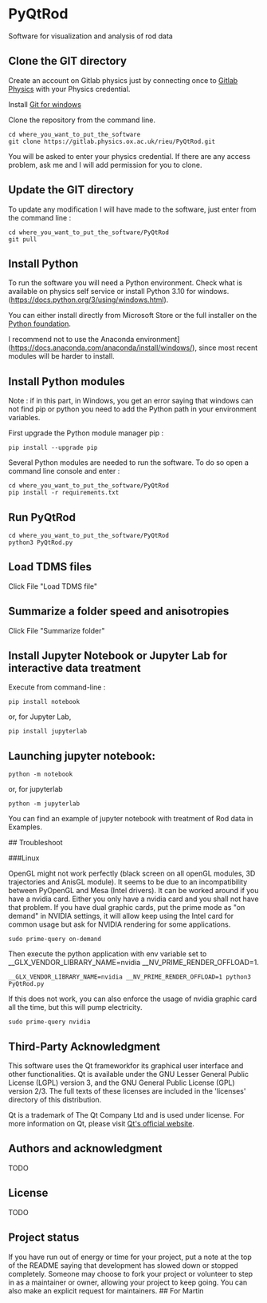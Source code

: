 # PyQtRod

Software for visualization and analysis of rod data


## Clone the GIT directory

Create an account on Gitlab physics just by connecting once to [Gitlab Physics](https://gitlab.physics.ox.ac.uk/) with your Physics credential.

Install [Git for windows](https://git-scm.com/book/en/v2/Getting-Started-Installing-Git)

Clone the repository from the command line.

```
cd where_you_want_to_put_the_software
git clone https://gitlab.physics.ox.ac.uk/rieu/PyQtRod.git
```

You will be asked to enter your physics credential. If there are any access problem, ask me and I will add permission for you to clone.

## Update the GIT directory

To update any modification I will have made to the software, just enter from the command line :

```
cd where_you_want_to_put_the_software/PyQtRod
git pull
```

## Install Python

To run the software you will need a Python environment. Check what is available on physics self service or install Python 3.10 for windows. (https://docs.python.org/3/using/windows.html).

You can either install directly from Microsoft Store or the full installer on the [Python foundation](https://www.python.org/downloads/).

I recommend not to use the Anaconda environment](https://docs.anaconda.com/anaconda/install/windows/), since most recent modules will be harder to install.

## Install Python modules

Note : if in this part, in Windows, you get an error saying that windows can not find pip or python you need to add the Python path in your environment variables.

First upgrade the Python module manager pip :
```
pip install --upgrade pip
```

Several Python modules are needed to run the software. To do so open a command line console and enter :

```
cd where_you_want_to_put_the_software/PyQtRod
pip install -r requirements.txt
```

## Run PyQtRod

```
cd where_you_want_to_put_the_software/PyQtRod
python3 PyQtRod.py
```

## Load TDMS files

Click File "Load TDMS file"

## Summarize a folder speed and anisotropies

Click File "Summarize folder"

## Install Jupyter Notebook or Jupyter Lab for interactive data treatment
Execute from command-line :
```
pip install notebook
```
or, for Jupyter Lab,

```
pip install jupyterlab
```

## Launching jupyter notebook:
```
python -m notebook
```

or, for jupyterlab
```
python -m jupyterlab
```

You can find an example of jupyter notebook with treatment of Rod data in Examples.

## Troubleshoot

###Linux

OpenGL might not work perfectly (black screen on all openGL modules, 3D trajectories and AnisGL module).
It seems to be due to an incompatibility between PyOpenGL and Mesa (Intel drivers). It can be worked around if you have a nvidia card.
Either you only have a nvidia card and you shall not have that problem. If you have dual graphic cards, put the prime mode as "on demand" in NVIDIA settings, it will allow keep using the Intel card for common usage but ask for NVIDIA rendering for some applications.
```
sudo prime-query on-demand
```
Then execute the python application with env variable set to __GLX_VENDOR_LIBRARY_NAME=nvidia __NV_PRIME_RENDER_OFFLOAD=1.
```
__GLX_VENDOR_LIBRARY_NAME=nvidia __NV_PRIME_RENDER_OFFLOAD=1 python3 PyQtRod.py
```
If this does not work, you can also enforce the usage of nvidia graphic card all the time, but this will pump electricity.
```
sudo prime-query nvidia
```


## Third-Party Acknowledgment

This software uses the Qt frameworkfor its graphical user interface and other functionalities. Qt is available under the GNU Lesser General Public License (LGPL) version 3, and the GNU General Public License (GPL) version 2/3. The full texts of these licenses are included in the 'licenses' directory of this distribution.

Qt is a trademark of The Qt Company Ltd and is used under license. For more information on Qt, please visit [Qt's official website](https://www.qt.io/).


## Authors and acknowledgment
TODO
## License
TODO
## Project status
If you have run out of energy or time for your project, put a note at the top of the README saying that development has slowed down or stopped completely. Someone may choose to fork your project or volunteer to step in as a maintainer or owner, allowing your project to keep going. You can also make an explicit request for maintainers.
## For Martin 
